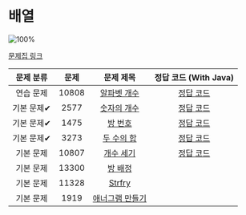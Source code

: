 # 배열

![100%](https://progress-bar.dev/5/?scale=8&title=progress&width=500&color=babaca&suffix=/8)

[문제집 링크](https://www.acmicpc.net/workbook/view/7307)

| 문제 분류  | 문제  |                        문제 제목                        |                            정답 코드 (With Java)                             |
| :--------: | :---: | :-----------------------------------------------------: | :--------------------------------------------------------------------------: |
| 연습 문제  | 10808 |  [알파벳 개수](https://www.acmicpc.net/problem/10808)   | [정답 코드](https://gist.github.com/sedin2/ad5b22d20f5e671d4b4ea0df61e74fe4) |
| 기본 문제✔ | 2577  |   [숫자의 개수](https://www.acmicpc.net/problem/2577)   | [정답 코드](https://gist.github.com/sedin2/8615f5dfd4c6db10f55f3589252238e4) |
| 기본 문제✔ | 1475  |     [방 번호](https://www.acmicpc.net/problem/1475)     | [정답 코드](https://gist.github.com/sedin2/f62009694e8021f4499fe0de709537f2) |
| 기본 문제✔ | 3273  |   [두 수의 합](https://www.acmicpc.net/problem/3273)    | [정답 코드](https://gist.github.com/sedin2/8491a62b311aac81c4bae5ccec8c4b47) |
| 기본 문제  | 10807 |   [개수 세기](https://www.acmicpc.net/problem/10807)    | [정답 코드](https://gist.github.com/sedin2/3b53a2a5bd8267058ca6fc6df42137e9) |
| 기본 문제  | 13300 |    [방 배정](https://www.acmicpc.net/problem/13300)     |                                                                              |
| 기본 문제  | 11328 |     [Strfry](https://www.acmicpc.net/problem/11328)     |                                                                              |
| 기본 문제  | 1919  | [애너그램 만들기](https://www.acmicpc.net/problem/1919) |                                                                              |
